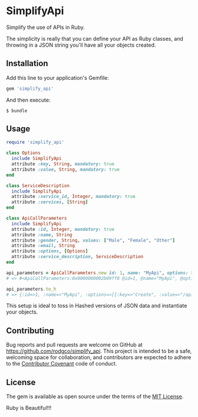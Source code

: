 # SimplifyApi

Simplify the use of APIs in Ruby.

The simplicity is really that you can define your API as Ruby classes, and throwing in a JSON string you'll have all your objects created.


## Installation

Add this line to your application's Gemfile:

```ruby
gem 'simplify_api'
```

And then execute:

    $ bundle

## Usage


```ruby
require 'simplify_api'

class Options
  include SimplifyApi
  attribute :key, String, mandatory: true
  attribute :value, String, mandatory: true
end

class ServiceDescription
  include SimplifyApi
  attribute :service_id, Integer, mandatory: true
  attribute :services, [String]
end

class ApiCallParameters
  include SimplifyApi
  attribute :id, Integer, mandatory: true
  attribute :name, String
  attribute :gender, String, values: ["Male", "Female", "Other"]
  attribute :email, String
  attribute :options, [Options]
  attribute :service_description, ServiceDescription
end

api_parameters = ApiCallParameters.new id: 1, name: "MyApi", options: [{key: "Create", value: "/api/create"}, {key: "Update", value: "/api/update"}], service_description: {service_id: 1, services: ["Create", "Update"]}
# => #<ApiCallParameters:0x0000000002b09ff8 @id=1, @name="MyApi", @options=[#<Options:0x0000000002b09670 @key="Create", @value="/api/create">, #<Options:0x0000000002b08608 @key="Update", @value="/api/update">], @service_description=#<ServiceDescription:0x0000000002b07aa0 @service_id=1, @services=["Create", "Update"]>>

api_parameters.to_h
# => {:id=>1, :name=>"MyApi", :options=>[{:key=>"Create", :value=>"/api/create"}, {:key=>"Update", :value=>"/api/update"}], :service_description=>{:service_id=>1, :services=>["Create", "Update"]}}
```

This setup is ideal to toss in Hashed versions of JSON data and instantiate your objects.

## Contributing

Bug reports and pull requests are welcome on GitHub at https://github.com/rodgco/simplify_api. This project is intended to be a safe, welcoming space for collaboration, and contributors are expected to adhere to the [Contributor Covenant](https://www.contributor-covenant.org/) code of conduct.

## License

The gem is available as open source under the terms of the [MIT License](http://opensource.org/licenses/MIT).

Ruby is Beautiful!!!